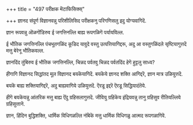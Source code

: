 +++
title = "497 परीक्षक मॆटाफिसिक्स्"

+++
ज्ञानद संपूर्ण विज्ञानवन्नु परिशीलिसिद परीक्षकनु परिगणिसलु इदु योग्यवागिदॆ.

ज्ञान रूपवन्नु ऒळगॊंडिरुव ई जगत्तिनल्लि बाह्य रूपगळिगॆ पर्यायविल्ल.

ई भौतिक जगत्तिनल्लि पंचभूतगळिंद कूडिद यावुदे वस्तु उत्पत्तियागिद्दरू, अदु आ वस्तुगळिंदले सृष्टियागुत्तदॆ मत्तु बेरेनू भौतिकवल्ल.

ज्ञानदिंद तुंबिरुव ई भौतिक जगत्तिनल्लि, चिन्नद पर्वतवु चिन्नद पर्वतदिंद हेगॆ हुट्टलु साध्य?

हीगागि विज्ञानद सिद्धांतद मूल विज्ञानद बयकॆयागिदॆ. बयकॆये ज्ञानद शक्ति आगिद्दरॆ, ज्ञान मात्र उळियुत्तदॆ.

बयकॆ बाह्य शक्तियागिद्दरॆ, अदु बाह्यवागिये उळियुत्तदॆ. ऎरडू इद्दरॆ ऎरडू सिद्धियादंतॆये.

हीगॆ बयकॆयन्नु आंतरिक मत्तु बाह्य ऎंदु ग्रहिसलागुत्तदॆ. जीवियु ग्रहिकॆय इंद्रियवन्नु तानु ग्रहिसुव रीतियल्लिये ग्रहिसुत्तानॆ.

ज्ञान, हिंदिन बुद्धिशक्ति, धार्मिक विधिगळल्लि नंबिकॆ मत्तु धार्मिक विधिगळु आत्मद रूपगळागिवॆ.

